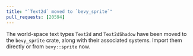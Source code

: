 ```yaml
---
title: "`Text2d` moved to `bevy_sprite`"
pull_requests: [20594]
---
```


The world-space text types `Text2d` and `Text2dShadow` have been moved to the `bevy_sprite` crate, along with their associated systems.
Import them directly or from `bevy::sprite` now.
